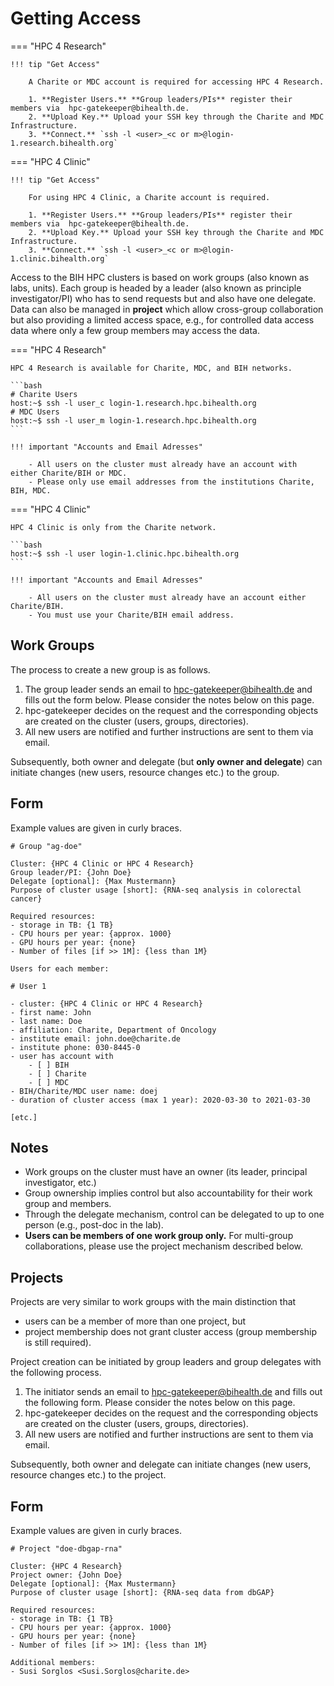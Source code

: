 # Getting Access

=== "HPC 4 Research"

    !!! tip "Get Access"

        A Charite or MDC account is required for accessing HPC 4 Research.

        1. **Register Users.** **Group leaders/PIs** register their members via  hpc-gatekeeper@bihealth.de.
        2. **Upload Key.** Upload your SSH key through the Charite and MDC Infrastructure.
        3. **Connect.** `ssh -l <user>_<c or m>@login-1.research.bihealth.org`

=== "HPC 4 Clinic"

    !!! tip "Get Access"

        For using HPC 4 Clinic, a Charite account is required.

        1. **Register Users.** **Group leaders/PIs** register their members via  hpc-gatekeeper@bihealth.de.
        2. **Upload Key.** Upload your SSH key through the Charite and MDC Infrastructure.
        3. **Connect.** `ssh -l <user>_<c or m>@login-1.clinic.bihealth.org`

Access to the BIH HPC clusters is based on work groups (also known as labs, units).
Each group is headed by a leader (also known as principle investigator/PI) who has to send requests but and also have one delegate.
Data can also be managed in **project** which allow cross-group collaboration but also providing a limited access space, e.g., for controlled data access data where only a few group members may access the data.


=== "HPC 4 Research"

    HPC 4 Research is available for Charite, MDC, and BIH networks.

    ```bash
    # Charite Users
    host:~$ ssh -l user_c login-1.research.hpc.bihealth.org
    # MDC Users
    host:~$ ssh -l user_m login-1.research.hpc.bihealth.org
    ```

    !!! important "Accounts and Email Adresses"

        - All users on the cluster must already have an account with either Charite/BIH or MDC.
        - Please only use email addresses from the institutions Charite, BIH, MDC.

=== "HPC 4 Clinic"

    HPC 4 Clinic is only from the Charite network.

    ```bash
    host:~$ ssh -l user login-1.clinic.hpc.bihealth.org
    ```

    !!! important "Accounts and Email Adresses"

        - All users on the cluster must already have an account either Charite/BIH.
        - You must use your Charite/BIH email address.


## Work Groups

The process to create a new group is as follows.

1. The group leader sends an email to hpc-gatekeeper@bihealth.de and fills out the form below.
   Please consider the notes below on this page.
2. hpc-gatekeeper decides on the request and the corresponding objects are created on the cluster (users, groups, directories).
3. All new users are notified and further instructions are sent to them via email.

Subsequently, both owner and delegate (but **only owner and delegate**) can initiate changes (new users, resource changes etc.) to the group.

## Form

Example values are given in curly braces.

```
# Group "ag-doe"

Cluster: {HPC 4 Clinic or HPC 4 Research}
Group leader/PI: {John Doe}
Delegate [optional]: {Max Mustermann}
Purpose of cluster usage [short]: {RNA-seq analysis in colorectal cancer}

Required resources:
- storage in TB: {1 TB}
- CPU hours per year: {approx. 1000}
- GPU hours per year: {none}
- Number of files [if >> 1M]: {less than 1M}

Users for each member:

# User 1

- cluster: {HPC 4 Clinic or HPC 4 Research}
- first name: John
- last name: Doe
- affiliation: Charite, Department of Oncology
- institute email: john.doe@charite.de
- institute phone: 030-8445-0
- user has account with
    - [ ] BIH
    - [ ] Charite
    - [ ] MDC
- BIH/Charite/MDC user name: doej
- duration of cluster access (max 1 year): 2020-03-30 to 2021-03-30

[etc.]
```

## Notes

- Work groups on the cluster must have an owner (its leader, principal investigator, etc.)
- Group ownership implies control but also accountability for their work group and members.
- Through the delegate mechanism, control can be delegated to up to one person (e.g., post-doc in the lab).
- **Users can be members of one work group only.**
  For multi-group collaborations, please use the project mechanism described below.

## Projects

Projects are very similar to work groups with the main distinction that

- users can be a member of more than one project, but
- project membership does not grant cluster access (group membership is still required).

Project creation can be initiated by group leaders and group delegates with the following process.

1. The initiator sends an email to hpc-gatekeeper@bihealth.de and fills out the following form.
   Please consider the notes below on this page.
2. hpc-gatekeeper decides on the request and the corresponding objects are created on the cluster (users, groups, directories).
3. All new users are notified and further instructions are sent to them via email.

Subsequently, both owner and delegate can initiate changes (new users, resource changes etc.) to the project.

## Form

Example values are given in curly braces.

```
# Project "doe-dbgap-rna"

Cluster: {HPC 4 Research}
Project owner: {John Doe}
Delegate [optional]: {Max Mustermann}
Purpose of cluster usage [short]: {RNA-seq data from dbGAP}

Required resources:
- storage in TB: {1 TB}
- CPU hours per year: {approx. 1000}
- GPU hours per year: {none}
- Number of files [if >> 1M]: {less than 1M}

Additional members:
- Susi Sorglos <Susi.Sorglos@charite.de>
```
